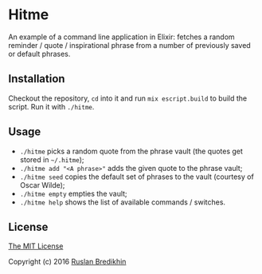 # Hitme

An example of a command line application in Elixir: fetches a random reminder / quote / inspirational phrase from a number of previously saved or default phrases.

## Installation

Checkout the repository, `cd` into it and run `mix escript.build` to build the script. Run it with `./hitme`.

## Usage

* `./hitme` picks a random quote from the phrase vault (the quotes get stored in `~/.hitme`);
* `./hitme add "<A phrase>"` adds the given quote to the phrase vault;
* `./hitme seed` copies the default set of phrases to the vault (courtesy of Oscar Wilde);
* `./hitme empty` empties the vault;
* `./hitme help` shows the list of available commands / switches.

## License

[The MIT License](http://opensource.org/licenses/MIT)

Copyright (c) 2016 [Ruslan Bredikhin](http://ruslanbredikhin.com/)
